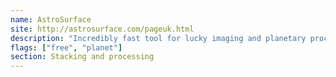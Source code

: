 ```yaml
---
name: AstroSurface
site: http://astrosurface.com/pageuk.html
description: "Incredibly fast tool for lucky imaging and planetary processing. Also handles deep sky objects and stacking."
flags: ["free", "planet"]
section: Stacking and processing
---
```

